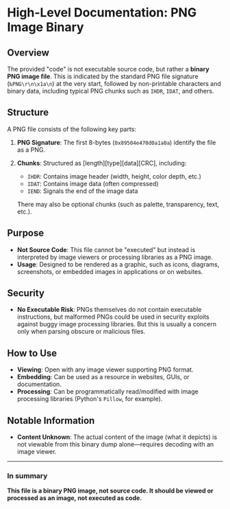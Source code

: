# High-Level Documentation: PNG Image Binary

## Overview

The provided "code" is not executable source code, but rather a **binary PNG image file**. This is indicated by the standard PNG file signature (`‰PNG\r\n\x1a\n`) at the very start, followed by non-printable characters and binary data, including typical PNG chunks such as `IHDR`, `IDAT`, and others. 

## Structure

A PNG file consists of the following key parts:
1. **PNG Signature**: The first 8-bytes (`0x89504e470d0a1a0a`) identify the file as a PNG.
2. **Chunks**: Structured as [length][type][data][CRC], including:
   - `IHDR`: Contains image header (width, height, color depth, etc.)
   - `IDAT`: Contains image data (often compressed)
   - `IEND`: Signals the end of the image data
   
   There may also be optional chunks (such as palette, transparency, text, etc.).

## Purpose

- **Not Source Code**: This file cannot be "executed" but instead is interpreted by image viewers or processing libraries as a PNG image.
- **Usage**: Designed to be rendered as a graphic, such as icons, diagrams, screenshots, or embedded images in applications or on websites.

## Security

- **No Executable Risk**: PNGs themselves do not contain executable instructions, but malformed PNGs could be used in security exploits against buggy image processing libraries. But this is usually a concern only when parsing obscure or malicious files.

## How to Use

- **Viewing**: Open with any image viewer supporting PNG format.
- **Embedding**: Can be used as a resource in websites, GUIs, or documentation.
- **Processing**: Can be programmatically read/modified with image processing libraries (Python's `Pillow`, for example).

## Notable Information

- **Content Unknown**: The actual content of the image (what it depicts) is not viewable from this binary dump alone—requires decoding with an image viewer.

---

### In summary

**This file is a binary PNG image, not source code. It should be viewed or processed as an image, not executed as code.**